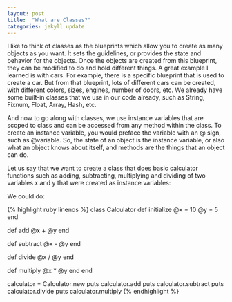 ```yaml
---
layout: post
title:  "What are Classes?"
categories: jekyll update
---
```



I like to think of classes as the blueprints which allow you to create as many objects as you want. It sets the guidelines, or provides the state and behavior for the objects. Once the objects are created from this blueprint, they can be modified to do and hold different things. A great example I learned is with cars. For example, there is a specific blueprint that is used to create a car. But from that blueprint, lots of different cars can be created, with different colors, sizes, engines, number of doors, etc. We already have some built-in classes that we use in our code already, such as String, Fixnum, Float, Array, Hash, etc.

And now to go along with classes, we use instance variables that are scoped to class and can be accessed from any method within the class. To create an instance variable, you would preface the variable with an @ sign, such as @variable. So, the state of an object is the instance variable, or also what an object knows about itself, and methods are the things that an object can do.

Let us say that we want to create a class that does basic calculator functions such as adding, subtracting, multiplying and dividing of two variables x and y that were created as instance variables:

We could do:

{% highlight ruby linenos %}
	class Calculator
  def initialize
    @x = 10
    @y = 5
  end

  def add
    @x + @y
  end

  def subtract
    @x - @y
  end

  def divide
    @x / @y
  end

  def multiply
    @x * @y
  end
end

calculator = Calculator.new
puts calculator.add
puts calculator.subtract
puts calculator.divide
puts calculator.multiply
{% endhighlight %}